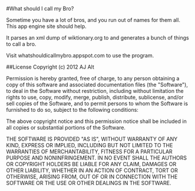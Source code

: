 #What should I call my Bro?

Sometime you have a lot of bros, and you run out of names for them all. This app engine site should help.

It parses an xml dump of wiktionary.org to and generates a bunch of things to call a bro. 

Visit whatshouldicallmybro.appspot.com to use the program.


##License
Copyright (c) 2012 AJ Alt

Permission is hereby granted, free of charge, to any person obtaining a copy of this software and associated documentation files (the "Software"), to deal in the Software without restriction, including without limitation the rights to use, copy, modify, merge, publish, distribute, sublicense, and/or sell copies of the Software, and to permit persons to whom the Software is furnished to do so, subject to the following conditions:

The above copyright notice and this permission notice shall be included in all copies or substantial portions of the Software.

THE SOFTWARE IS PROVIDED "AS IS", WITHOUT WARRANTY OF ANY KIND, EXPRESS OR IMPLIED, INCLUDING BUT NOT LIMITED TO THE WARRANTIES OF MERCHANTABILITY, FITNESS FOR A PARTICULAR PURPOSE AND NONINFRINGEMENT. IN NO EVENT SHALL THE AUTHORS OR COPYRIGHT HOLDERS BE LIABLE FOR ANY CLAIM, DAMAGES OR OTHER LIABILITY, WHETHER IN AN ACTION OF CONTRACT, TORT OR OTHERWISE, ARISING FROM, OUT OF OR IN CONNECTION WITH THE SOFTWARE OR THE USE OR OTHER DEALINGS IN THE SOFTWARE.

